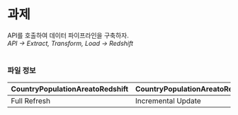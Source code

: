 # 과제<br>
API를 호출하여 데이터 파이프라인을 구축하자.
<br>
_API -> Extract, Transform, Load -> Redshift_
<br><br>

### 파일 정보

| CountryPopulationAreatoRedshift | CountryPopulationAreatoRedshift_v2 |
| ------------------------------- | ---------------------------------- |
| Full Refresh                    | Incremental Update                 |
